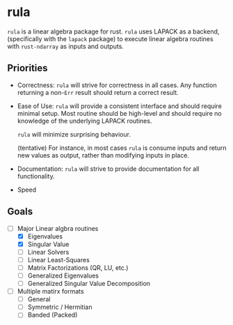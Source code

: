 # rula #
`rula` is a linear algebra package for rust. `rula` uses LAPACK as a
backend, (specifically with the `lapack` package) to execute linear
algebra routines with `rust-ndarray` as inputs and outputs.

## Priorities ##
- Correctness: `rula` will strive for correctness in all cases. Any
  function returning a non-`Err` result should return a correct
  result.
- Ease of Use: `rula` will provide a consistent interface and should
  require minimal setup. Most routine should be high-level and should
  require no knowledge of the underlying LAPACK routines.

  `rula` will minimize surprising behaviour.

  (tentative) For instance, in most cases `rula` is consume inputs and return new
  values as output, rather than modifying inputs in place.

- Documentation: `rula` will strive to provide documentation for all
  functionality.
- Speed

## Goals ##
- [ ] Major Linear algbra routines
  - [X] Eigenvalues
  - [X] Singular Value
  - [ ] Linear Solvers
  - [ ] Linear Least-Squares
  - [ ] Matrix Factorizations (QR, LU, etc.)
  - [ ] Generalized Eigenvalues
  - [ ] Generalized Singular Value Decomposition
- [ ] Multiple matirx formats
  - [ ] General
  - [ ] Symmetric / Hermitian
  - [ ] Banded (Packed)

